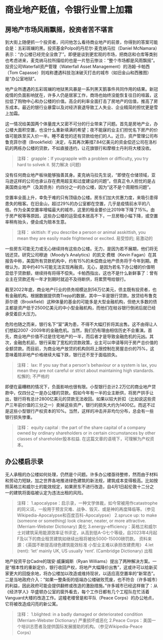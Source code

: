 # 商业地产贬值，令银行业雪上加霜
## 房地产市场风雨飘摇，投资者苦不堪言
到大街上随便抓一个投资者，问问他怎么看待商业地产的前景，你得到的答案可能会是：五彩斑斓的黑。投资基金Polpo的丹尼尔·麦克纳马拉（Daniel McNamara）表示：“办公楼已经完全没救了”。即便是谈到更宏观的市场，把商店和仓库等类别也考虑进来，麦克纳马拉所描绘的也是一片愁云惨淡：“整个市场都是风雨飘摇”。投资公司Waterfall资产管理（Waterfall Asset Management）的汤姆·卡帕西（Tom Capasse）则戏称遭遇科技泡沫破灭打击的城市（如旧金山和西雅图）是“办公室地狱”。

地产业所遭遇的五彩斑斓的地狱黑风暴是一系列黑天鹅事件共同作用的结果。新冠疫情的负面影响犹在，许多人仍是居家工作，商场也始终没能恢复往日的喧嚣，这拉低了购物中心和办公楼的价值。高企的利率全面打击了房地产的估值，推高了房东成本。最近的银行业暴雷以及对经济衰退导致工人失业、企业精简的担忧更是雪上加霜。

这一情况给美国两个体量庞大又密不可分的行业带来了问题。首先是房地产业，办公楼大面积空置，也没什么重新填满的希望；夜不能寐的业主们担忧名下房产的价值可能跌至买入价一半。睡不着觉的还有贷款给他们的人。近日，资产管理公司布鲁克菲尔德（Brookfield）决定，与其再次筹措7.84亿美元的资金偿还公司在洛杉矶的两栋办公楼的贷款，不如直接违约，让花旗银行和摩根士丹利将大楼没收。

> 注释：
    grapple：If yougrapple with a problem or difficulty, you try hard to solvek it. 努力解决 (问题)

没有任何商业地产板块能够独善其身。麦克纳马拉先生说，“即使在仓储领域，亚马逊这样的公司也承认存在费用超支和过度建设的问题”。但真正令人担忧的是占美国商业地产（及其债务）约四分之一的办公楼，因为“这不是个周期性问题”。

空置率全面上升，幸免于难的只有顶级办公楼。房东们加大优惠力度，来吸引患得患失的租客。在旧金山，超过29%的办公室都在空置，几乎是疫情前水平的八倍。作为全美空置率增幅最大的城市，这里的租金要价比2019年下降了15%。由于房产税等等原因，这些办公楼的运营成本居高不下，一旦房租小幅下降，或空置率稍有抬头，便会成为赔本生意。

> 注释：
skittish: If you describe a person or animal asskittish, you mean they are easily made frightened or excited. 易受惊的; 易激动的

一些房东可能无力或无心继续持有这些办公楼。无力，是因为若不展期，他们将无钱还贷。研究公司穆迪（Moody’s Analytics）的凯文·费根（Kevin Fagan）在其报告中称，美国所有贷款机构中，约有15%的未偿商业地产债务将于今年到期。费根认为，其中约40%可能无法实现再融资。无心，是因为若名下办公楼的价值明显低于贷款额，继续持有将得不偿失。卡帕西指出，这也不是什么新鲜事了：曾有业主在贷款还有一年才到期时就迫不及待断供，将累赘甩给银行。

截至2022年底，商业地产行业的债务规模达到56万亿美元，债主既有投资者，也有金融机构。根据数据提供商Trepp的数据，其中一半是银行贷款。放贷给布鲁克菲尔德（Brookfield）这种体量的基金的可能多是大型金融机构，但绝大多数的债主都是资产低于2500亿美元的中小型金融机构，而他们在硅谷银行倒闭后就已经承受着巨大压力。

危险也随之而来，银行名下“室”满为患，不得不大幅打折将其出售。这不由得让人们想起2007 -2009年的金融危机。当然，我们仍有理由相信历史不会重演。首先，商业地产价值不过是住宅地产的一半，而后者才是导致金融危机的元凶。其次，金融危机前，银行采取了宽松的贷款政策，业主可以申请等同于房产总价值的全额贷款。而目前，为商业地产放贷的机构则将上限控制在房屋总价的75%，这意味着除非地产价格继续大幅下跌，银行还不至于面临损失。

> 注释：
lax: If you say that a person's behaviour or a system is lax, you mean they are not careful or strict about maintaining high standards. 松懈的; 不严格的

即便在最糟糕的情况下，负面影响也很有限。小型银行总计2.2万亿的商业地产贷款中，仅四分之一是办公楼的贷款。假如今年有一半的业主断供，将房产拱手让出，银行将有总计2800亿美元的贷款无法收回。如果以较大折扣（比如说这些资产三年前价值的三分之一）卖掉这些资产，银行的损失大约为1400亿。而这不过是这些小型银行产权资本的10%。当然，这样的冲击并非均匀分布，总会有一些银行损失惨重。

> 注释：
equity capital : the part of the share capital of a company owned by ordinary shareholders or in certain circumstances by other classes of shareholder股本权益.
在这篇文章的语境下，可理解为产权资本。

## 办公楼启示录

无人承租的办公楼如何处理，仍然是个问题。许多办公楼亟待整修，然而由于材料和劳动力短缺，加之世界各地推进绿色建筑的新法规，建筑成本变得极高。比如按照英格兰和威尔士的能效规定，如果房东不进行改造，自4月1日起伦敦十二分之一的建筑将面临被认定为违法出租的风险。

> 注释：
1.apocalypse：启示录，一种文学体裁，如今常被用作catastrophe的同义词，一般用于预言灾难、战争、毁灭、或是神的再度降临等。（参见Wikipedia-Apocalypse和百度百科-Apocalypse）
2.spruce up: to make (someone or something) look cleaner, neater, or more attractive. (Merriam-Webster Dictionary) 美化
3.energy-efficiency：英格兰和威尔士对建筑采用能源效率证书评定，从高到低A-G七个等级，自2023年4月起F及以下的商业租赁建筑如继续出租将被处5000-15000磅罚款。
资料来源：《英国不断提高绿色建筑能效标准 小型业主难以承担改建费用》
4.let (rent): ‘let’ mainly UK, US usually ‘rent’. (Cambridge Dictionary) 出租

地产投资平台Cadre的瑞安·威廉姆斯（Ryan Williams）提出了两种解决方案。一是“根本性的重新定价，银行收回产权，将地产大幅降价出售”，这或许可以给新买家更大的回旋余地，将办公楼加以改造或维持现状，以适应高空置率的“新常态”。二是当地政府介入：“如果一整条街的低端办公楼破败荒废，也不符合（许多城市）的利益，因此政府可能会提供翻修或改造的激励措施。”许多城市已经这样做了：从《经济学人》华盛顿办公室的窗外看去，每个工作日都有几个工程队在忙活着Vanguard大楼的改造工作。这幢老楼曾是和平队（Peace Corps）的办公地点，它将被改造成闪亮的新公寓。

> 注释：
1.blighted: in a badly damaged or deteriorated condition (Merriam-Webster Dictionary) 严重损坏或恶化
2.Peace Corps：美国一个培训志愿者及提供国际发展援助的机构。（参见Wikipedia-Peace Corps）